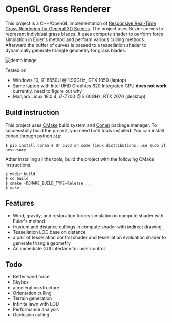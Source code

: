 # OpenGL Grass Renderer
This project is a C++/OpenGL implementation of [Responsive Real-Time Grass Rendering for General 3D Scenes](https://www.cg.tuwien.ac.at/research/publications/2017/JAHRMANN-2017-RRTG/JAHRMANN-2017-RRTG-draft.pdf). The project uses Bezier curves to represent individual grass blades. It uses compute shader to perform force simulation in Euler's method and perform various culling methods. Afterward the buffer of curves is passed to a tessellation shader to dynamically generate triangle geometry for grass blades.

![demo image](image.gif)

Tested on:
- Windows 10, i7-8650U @ 1.90GHz, GTX 1050 (laptop)
- Same laptop with Intel UHD Graphics 620 Integrated GPU **does not work** currently, need to figure out why
- Manjaro Linux 18.0.4, i7-7700 @ 3.60GHz, RTX 2070 (desktop)

## Build instruction
This project uses [CMake](https://cmake.org/) build system and [Conan](https://conan.io/) package manager. To successfully build the project, you need both tools installed. You can install conan through python `pip`:

``` shell
$ pip install conan # Or pip3 on some linux distributions, use sudo if nessesory
```

Adter installing all the tools, build the project with the following CMake instructions.
``` shell
$ mkdir build
$ cd build
$ cmake -DCMAKE_BUILD_TYPE=Release ..
$ make
```

## Features
- Wind, gravity, and restoration forces simulation in compute shader with Euler's method
- frustum and distance cullings in compute shader with indirect drawing
- Tessellation LOD base on distance
- a pair of tessellation control shader and tessellation evaluation shader to generate triangle geometry
- An immediate GUI interface for user control

## Todo
- Better wind force
- Skybox
- acceleration structure
- Orientation culling
- Terrain generation
- Infinite lawn with LOD
- Performance analysis
- Occlusion culling

